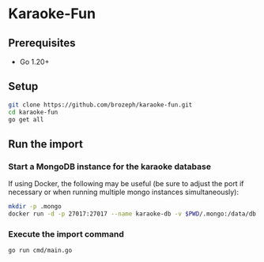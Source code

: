 # Karaoke-Fun

## Prerequisites

* Go 1.20+

## Setup

```bash
git clone https://github.com/brozeph/karaoke-fun.git
cd karaoke-fun
go get all
```

## Run the import

### Start a MongoDB instance for the karaoke database

If using Docker, the following may be useful (be sure to adjust the port if necessary or when running multiple mongo instances simultaneously):

```bash
mkdir -p .mongo
docker run -d -p 27017:27017 --name karaoke-db -v $PWD/.mongo:/data/db mongo
```

### Execute the import command

```bash
go run cmd/main.go
```